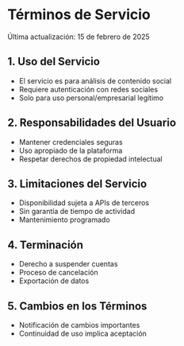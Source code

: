 # Términos de Servicio

Última actualización: 15 de febrero de 2025

## 1. Uso del Servicio
- El servicio es para análisis de contenido social
- Requiere autenticación con redes sociales
- Solo para uso personal/empresarial legítimo

## 2. Responsabilidades del Usuario
- Mantener credenciales seguras
- Uso apropiado de la plataforma
- Respetar derechos de propiedad intelectual

## 3. Limitaciones del Servicio
- Disponibilidad sujeta a APIs de terceros
- Sin garantía de tiempo de actividad
- Mantenimiento programado

## 4. Terminación
- Derecho a suspender cuentas
- Proceso de cancelación
- Exportación de datos

## 5. Cambios en los Términos
- Notificación de cambios importantes
- Continuidad de uso implica aceptación
